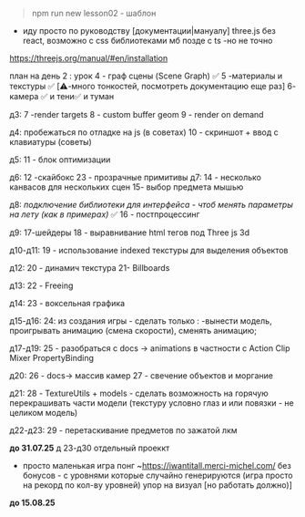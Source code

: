 > npm run new lesson02 - шаблон 

- иду просто по руководству [документации|мануалу] three.js 
без react, возможно с css библиотеками мб позде с ts -но не точно


https://threejs.org/manual/#en/installation

план на день 2 :
урок 4 - граф сцены (Scene Graph) ✅
5 -материалы и текстуры ✅ [⚠️-много тонкостей, посмотреть документацию еще раз]
6- камера ✅
 и тени✅
  и туман

д3:
7 -render targets
8 - custom buffer geom
9 - render on demand

д4:
пробежаться по отладке на js (в советах)
10 - скриншот + ввод с клавиатуры (советы)

д5:
11 - блок оптимизации

д6:
12 -скайбокс
23 - прозрачные примитивы
д7:
14 - несколько канвасов для нескольких сцен
15- выбор предмета мышью

д8:
*подключение библиотеки для интерфейса - чтоб менять параметры на лету (как в примерах)* ✅
16 - постпроцессинг

д9:
17-шейдеры
18 - выравнивание html тегов под Three js 3d

д10-д11:
19 - использование indexed текстуры для выделения объектов

д12:
20 - динамич текстура
21- Billboards

д13:
22  - Freeing 

д14:
23 - воксельная графика

д15-д16:
24: из создания игры - сделать только :
-вынести модель, проигрывать анимацию (смена скорости), сменять анимацию;

д17-д19:
25 - разобраться с docs -> animations в частности с Action Clip Mixer PropertyBinding

д20:
26 - docs-> массив камер 
27 - свечение объектов и моргание

д21:
 28  - TextureUtils + models - сделать возможность на горячую перекрашивать части модели (текстуру условно глаз и или повязки - не целиком модель)

д22-д23:
29 - перетаскивание предметов по зажатой лкм



____до 31.07.25____
д 23-д30
отдельный проеккт 
- просто маленькая игра понг ~https://iwantitall.merci-michel.com/ 
без бонусов - с уровнями которые случайно генерируются (игра просто на рекорд по кол-ву уровней) упор на визуал [но работать должно)] 

____до 15.08.25____